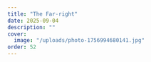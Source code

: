 ```yaml
---
title: "The Far-right"
date: 2025-09-04
description: ""
cover:
  image: "/uploads/photo-1756994680141.jpg"
order: 52
---
```


